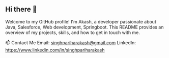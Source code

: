 ## Hi there 👋

<!--
**akash-p/akash-p** is a ✨ _special_ ✨ repository because its `README.md` (this file) appears on your GitHub profile.

Here are some ideas to get you started:

- 🔭 I’m currently working on ...
- 🌱 I’m currently learning ...
- 👯 I’m looking to collaborate on ...
- 🤔 I’m looking for help with ...
- 💬 Ask me about ...
- 📫 How to reach me: ...
- 😄 Pronouns: ...
- ⚡ Fun fact: ...
-->

Welcome to my GitHub profile! I'm Akash, a developer passionate about Java, Salesforce, Web development, Springboot. This README provides an overview of my projects, skills, and how to get in touch with me.

📫 Contact Me
  Email: singhpariharakash@gmail.com
  LinkedIn: https://www.linkedin.com/in/singhpariharakash
  <!--Twitter: @akash_parihar-->

<!-- 🚀 Skills
  Languages:
    Python
    JavaScript
    HTML & CSS
  Frameworks and Libraries:
    React
    Node.js
    Flask
  Tools and Technologies:
    Git & GitHub
    Docker
    SQL

🛠️ Projects
Project Name 1
A brief description of what this project does, its main features, and the technologies used.

Project Name 2
A brief description of what this project does, its main features, and the technologies used.

Project Name 3
A brief description of what this project does, its main features, and the technologies used.

🌱 Currently Learning
[Technology or Skill 1]
[Technology or Skill 2]
[Technology or Skill 3]
🤔 Looking for Help With
If you're experienced with any of the technologies I'm learning or have suggestions for my projects, I'd love to hear from you! Feel free to reach out via email or open an issue in the relevant repository.

💡 Ideas and Future Projects
I'm always looking for new project ideas and collaborations. Here are a few things I'm thinking about working on next:

Project Idea 1
Project Idea 2
Project Idea 3
📈 GitHub Stats

🏆 GitHub Trophies

🎯 Goals for 2024
Goal 1
Goal 2
Goal 3
🤝 Contributions
I'm open to collaborating on projects and contributing to open-source. If you have a project in mind, feel free to reach out! -->
